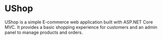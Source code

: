 # UShop
UShop is a simple E-commerce web application built with ASP.NET Core MVC. It provides a basic shopping experience for customers and an admin panel to manage products and orders.
